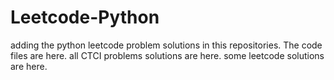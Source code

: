 # Leetcode-Python
adding the python leetcode problem solutions in this repositories. 
The code files are here.
all CTCI problems solutions are here.
some leetcode solutions are here.




















